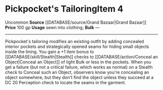 ﻿---
id: '1320'
item_category: Adventuring Gear
level: '4'
name: Pickpocket's Tailoring
price: 100 gp
rarity: Uncommon
source: '[[DATABASE/source/Grand Bazaar|Grand Bazaar]]'
subcategory: adventuringgear
trait:
- '[[DATABASE/trait/Uncommon|Uncommon]]'
type: Item
usage: sewn into clothing

---
# Pickpocket's Tailoring<span class="item-type">Item 4</span>

<span class="trait-uncommon item-trait">Uncommon</span>
**Source** [[DATABASE/source/Grand Bazaar|Grand Bazaar]]
**Price** 100 gp
**Usage** sewn into clothing; **Bulk** —

---
Pickpocket's tailoring modifies an existing outfit by adding concealed interior pockets and strategically opened seams for hiding small objects inside the lining. You gain a +1 item bonus to [[DATABASE/skill/Stealth|Stealth]] checks to [[DATABASE/action/Conceal an Object|Conceal an Object]] of light Bulk or less in the pockets. When you get a failure (but not a critical failure, which works as normal) on a Stealth check to Conceal such an Object, observers know you're concealing an object somewhere, but they don't find the object unless they succeed at a DC 20 Perception check to locate the seams in the garment.
